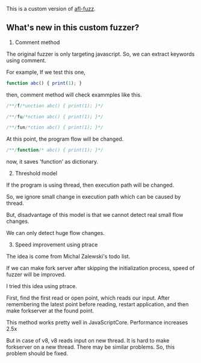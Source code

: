 This is a custom version of [afl-fuzz](http://lcamtuf.coredump.cx/afl/).

What's new in this custom fuzzer?
---------------------------------

1. Comment method

  The original fuzzer is only targeting javascript. 
  So, we can extract keywords using comment.

  For example, If we test this one,

  ```js
  function abc() { print(1); }
  ```

  then, comment method will check exammples like this.
  ```js
  /**/f/*unction abc() { print(1); }*/
  ```
  ```js
  /**/fu/*nction abc() { print(1); }*/
  ```
  ```js
  /**/fun/*ction abc() { print(1); }*/
  ```

  At this point, the program flow will be changed.

  ```js
  /**/function/* abc() { print(1); }*/
  ```
  now, it saves 'function' as dictionary.

2. Threshold model

  If the program is using thread, then execution path will be changed.

  So, we ignore small change in execution path which can be caused by thread.

  But, disadvantage of this model is that we cannot detect real small flow changes.

  We can only detect huge flow changes.

3. Speed improvement using ptrace

  The idea is come from Michal Zalewski's todo list.

  If we can make fork server after skipping the initialization process, 
  speed of fuzzer will be improved.

  I tried this idea using ptrace.

  First, find the first read or open point, which reads our input.
  After remembering the latest point before reading,
  restart application, and then make forkserver at the found point.

  This method works pretty well in JavaScriptCore.
  Performance increases 2.5x

  But in case of v8, v8 reads input on new thread.
  It is hard to make forkserver on a new thread.
  There may be similar problems.
  So, this problem should be fixed.
